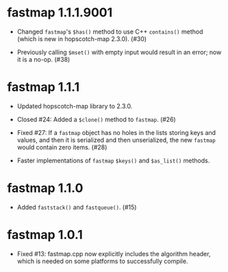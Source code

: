 fastmap 1.1.1.9001
=============

* Changed `fastmap`'s `$has()` method to use C++ `contains()` method (which is new in hopscotch-map 2.3.0). (#30)

* Previously calling `$mset()` with empty input would result in an error; now it is a no-op. (#38)

fastmap 1.1.1
=============

* Updated hopscotch-map library to 2.3.0.

* Closed #24: Added a `$clone()` method to `fastmap`. (#26)

* Fixed #27: If a `fastmap` object has no holes in the lists storing keys and values, and then it is serialized and then unserialized, the new `fastmap` would contain zero items. (#28)

* Faster implementations of `fastmap` `$keys()` and `$as_list()` methods.


fastmap 1.1.0
=============

* Added `faststack()` and `fastqueue()`. (#15)


fastmap 1.0.1
=============

* Fixed #13: fastmap.cpp now explicitly includes the algorithm header, which is needed on some platforms to successfully compile.
